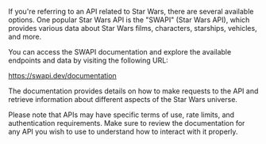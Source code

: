 If you're referring to an API related to Star Wars, there are several available options. One popular Star Wars API is the "SWAPI" (Star Wars API), which provides various data about Star Wars films, characters, starships, vehicles, and more.

You can access the SWAPI documentation and explore the available endpoints and data by visiting the following URL:

https://swapi.dev/documentation

The documentation provides details on how to make requests to the API and retrieve information about different aspects of the Star Wars universe.

Please note that APIs may have specific terms of use, rate limits, and authentication requirements. Make sure to review the documentation for any API you wish to use to understand how to interact with it properly.
